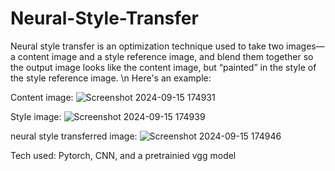 # Neural-Style-Transfer

Neural style transfer is an optimization technique used to take two images—a content image and a style reference image, and blend them together so the output image looks like the content image, but “painted” in the style of the style reference image. \n
Here's an example:

Content image: 
![Screenshot 2024-09-15 174931](https://github.com/user-attachments/assets/33f8cc44-641d-4a88-a72b-9da9b796b276)

Style image: 
![Screenshot 2024-09-15 174939](https://github.com/user-attachments/assets/6a9efd23-ed56-481c-9220-acc419fab733)

neural style transferred image: 
![Screenshot 2024-09-15 174946](https://github.com/user-attachments/assets/2a6c46c7-9ee4-4cb4-8301-c3d84715cc57)




Tech used: Pytorch, CNN, and a pretrainied vgg model

